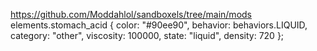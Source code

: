 https://github.com/Moddahlol/sandboxels/tree/main/mods
elements.stomach_acid {
color: "#90ee90",
    behavior: behaviors.LIQUID,
    category: "other",
    viscosity: 100000,
    state: "liquid",
    density: 720
};
